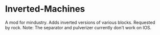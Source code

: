 # Inverted-Machines
A mod for mindustry. Adds inverted versions of various blocks. Requested by rock.
Note: The separator and pulverizer currently don't work on IOS.
